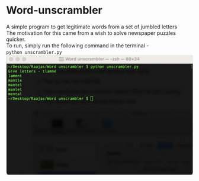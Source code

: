 # Word-unscrambler
 A simple program to get legitimate words from a set of jumbled letters
<br>
The motivation for this came from a wish to solve newspaper puzzles quicker. <br>
To run, simply run the following command in the terminal - <br>
`python unscrambler.py`
<br>
![image](/screenshot.png "Screenshot of the program")